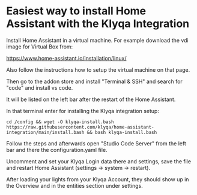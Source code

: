 # Easiest way to install Home Assistant with the Klyqa Integration

Install Home Assistant in a virtual machine. For example download the vdi image for Virtual Box from:

https://www.home-assistant.io/installation/linux/

Also follow the instructions how to setup the virtual machine on that page.

Then go to the addon store and install "Terminal & SSH" and search for "code" and install vs code.

It will be listed on the left bar after the restart of the Home Assistant.

In that terminal enter for installing the Klyqa integration setup:

```
cd /config && wget -O klyqa-install.bash https://raw.githubusercontent.com/klyqa/home-assistant-integration/main/install.bash && bash klyqa-install.bash
```

Follow the steps and afterwards open "Studio Code Server" from the left bar and there the configuration.yaml file.

Uncomment and set your Klyqa Login data there and settings, save the file and restart Home Assistant (settings -> system -> restart).

After loading your lights from your Klyqa Account, they should show up in the Overview and in the entities section under settings.
